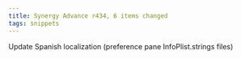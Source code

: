 ```yaml
---
title: Synergy Advance r434, 6 items changed
tags: snippets
---
```


Update Spanish localization (preference pane InfoPlist.strings files)
